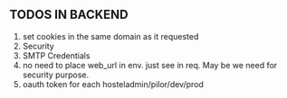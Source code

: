 ## TODOS IN BACKEND
1. set cookies in the same domain as it requested 
2. Security 
3. SMTP Credentials 
4. no need to place web_url in env. just see in req. May be we need for security purpose. 
5. oauth token for each hosteladmin/pilor/dev/prod